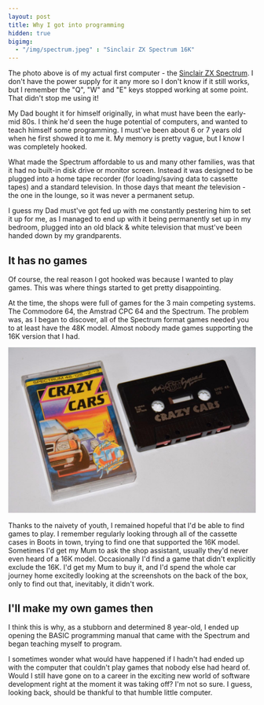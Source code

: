 ```yaml
---
layout: post
title: Why I got into programming
hidden: true
bigimg: 
  - "/img/spectrum.jpeg" : "Sinclair ZX Spectrum 16K"
---
```


The photo above is of my actual first computer - the [Sinclair ZX Spectrum](https://en.wikipedia.org/wiki/ZX_Spectrum). I don't have the power supply for it any more so I don't know if it still works, but I remember the "Q", "W" and "E" keys stopped working at some point. That didn't stop me using it!

My Dad bought it for himself originally, in what must have been the early-mid 80s. I think he'd seen the huge potential of computers, and wanted to teach himself some programming. I must've been about 6 or 7 years old when he first showed it to me it. My memory is pretty vague, but I know I was completely hooked. 

What made the Spectrum affordable to us and many other families, was that it had no built-in disk drive or monitor screen. Instead it was designed to be plugged into a home tape recorder (for loading/saving data to cassette tapes) and a standard television. In those days that meant _the_ television - the one in the lounge, so it was never a permanent setup. 

I guess my Dad must've got fed up with me constantly pestering him to set it up for me, as I managed to end up with it being permanently set up in my bedroom, plugged into an old black & white television that must've been handed down by my grandparents.

## It has no games

Of course, the real reason I got hooked was because I wanted to play games. This was where things started to get pretty disappointing.

At the time, the shops were full of games for the 3 main competing systems. The Commodore 64, the Amstrad CPC 64 and the Spectrum. The problem was, as I began to discover, all of the Spectrum format games needed you to at least have the 48K model. Almost nobody made games supporting the 16K version that I had.

![Crazy Cars](/img/crazy-cars.jpg)

Thanks to the naivety of youth, I remained hopeful that I'd be able to find games to play. I remember regularly looking through all of the cassette cases in Boots in town, trying to find one that supported the 16K model. Sometimes I'd get my Mum to ask the shop assistant, usually they'd never even heard of a 16K model. Occasionally I'd find a game that didn't explicitly exclude the 16K. I'd get my Mum to buy it, and I'd spend the whole car journey home excitedly looking at the screenshots on the back of the box, only to find out that, inevitably, it didn't work.

## I'll make my own games then

I think this is why, as a stubborn and determined 8 year-old, I ended up opening the BASIC programming manual that came with the Spectrum and began teaching myself to program.

I sometimes wonder what would have happened if I hadn't had ended up with the computer that couldn't play games that nobody else had heard of. Would I still have gone on to a career in the exciting new world of software development right at the moment it was taking off? I'm not so sure. I guess, looking back, should be thankful to that humble little computer.
